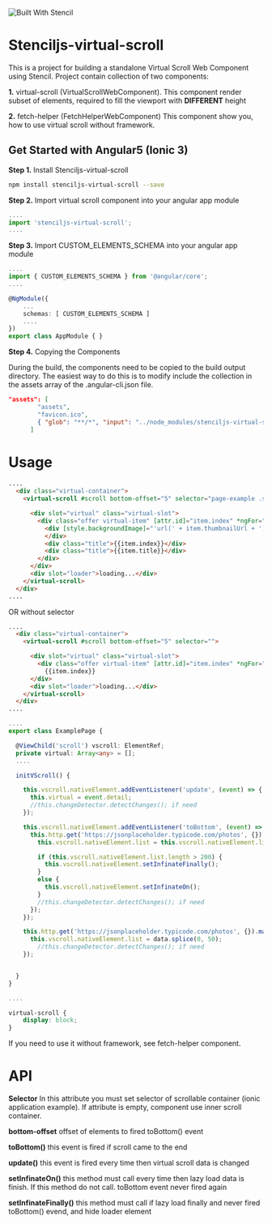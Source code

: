 ![Built With Stencil](https://img.shields.io/badge/-Built%20With%20Stencil-16161d.svg?logo=data%3Aimage%2Fsvg%2Bxml%3Bbase64%2CPD94bWwgdmVyc2lvbj0iMS4wIiBlbmNvZGluZz0idXRmLTgiPz4KPCEtLSBHZW5lcmF0b3I6IEFkb2JlIElsbHVzdHJhdG9yIDE5LjIuMSwgU1ZHIEV4cG9ydCBQbHVnLUluIC4gU1ZHIFZlcnNpb246IDYuMDAgQnVpbGQgMCkgIC0tPgo8c3ZnIHZlcnNpb249IjEuMSIgaWQ9IkxheWVyXzEiIHhtbG5zPSJodHRwOi8vd3d3LnczLm9yZy8yMDAwL3N2ZyIgeG1sbnM6eGxpbms9Imh0dHA6Ly93d3cudzMub3JnLzE5OTkveGxpbmsiIHg9IjBweCIgeT0iMHB4IgoJIHZpZXdCb3g9IjAgMCA1MTIgNTEyIiBzdHlsZT0iZW5hYmxlLWJhY2tncm91bmQ6bmV3IDAgMCA1MTIgNTEyOyIgeG1sOnNwYWNlPSJwcmVzZXJ2ZSI%2BCjxzdHlsZSB0eXBlPSJ0ZXh0L2NzcyI%2BCgkuc3Qwe2ZpbGw6I0ZGRkZGRjt9Cjwvc3R5bGU%2BCjxwYXRoIGNsYXNzPSJzdDAiIGQ9Ik00MjQuNywzNzMuOWMwLDM3LjYtNTUuMSw2OC42LTkyLjcsNjguNkgxODAuNGMtMzcuOSwwLTkyLjctMzAuNy05Mi43LTY4LjZ2LTMuNmgzMzYuOVYzNzMuOXoiLz4KPHBhdGggY2xhc3M9InN0MCIgZD0iTTQyNC43LDI5Mi4xSDE4MC40Yy0zNy42LDAtOTIuNy0zMS05Mi43LTY4LjZ2LTMuNkgzMzJjMzcuNiwwLDkyLjcsMzEsOTIuNyw2OC42VjI5Mi4xeiIvPgo8cGF0aCBjbGFzcz0ic3QwIiBkPSJNNDI0LjcsMTQxLjdIODcuN3YtMy42YzAtMzcuNiw1NC44LTY4LjYsOTIuNy02OC42SDMzMmMzNy45LDAsOTIuNywzMC43LDkyLjcsNjguNlYxNDEuN3oiLz4KPC9zdmc%2BCg%3D%3D&colorA=16161d&style=flat-square)

# Stenciljs-virtual-scroll

This is a project for building a standalone Virtual Scroll Web Component using Stencil.
Project contain collection of two components:

**1.** virtual-scroll (VirtualScrollWebComponent).
This component render subset of elements, required to fill the viewport with **DIFFERENT** height

**2.** fetch-helper (FetchHelperWebComponent)
This component show you, how to use virtual scroll without framework.


## Get Started with Angular5 (Ionic 3)

**Step 1.** Install Stenciljs-virtual-scroll

```sh
npm install stenciljs-virtual-scroll --save
```

**Step 2.** Import virtual scroll component into your angular app module

```ts
....
import 'stenciljs-virtual-scroll';
....

```

**Step 3.** Import CUSTOM_ELEMENTS_SCHEMA into your angular app module

```ts
....
import { CUSTOM_ELEMENTS_SCHEMA } from '@angular/core';
....

@NgModule({
    ...
    schemas: [ CUSTOM_ELEMENTS_SCHEMA ]
    ....
})
export class AppModule { }

```

**Step 4.** Copying the Components

During the build, the components need to be copied to the build output directory. The easiest way to do this is to modify include the collection in the assets array of the .angular-cli.json file.

```json
"assets": [
        "assets",
        "favicon.ico",
        { "glob": "**/*", "input": "../node_modules/stenciljs-virtual-scroll/stenciljs-virtual-scroll", "output": "./stenciljs-virtual-scroll" }
      ]

```

# Usage


```html
....
  <div class="virtual-container">
    <virtual-scroll #scroll bottom-offset="5" selector="page-example .scroll-content">

      <div slot="virtual" class="virtual-slot">
        <div class="offer virtual-item" [attr.id]="item.index" *ngFor="let item of virtual">
          <div [style.backgroundImage]="'url(' + item.thumbnailUrl + ')'" class="cover">
          </div>
          <div class="title">{{item.index}}</div>
          <div class="title">{{item.title}}</div>
        </div>
      </div>
      <div slot="loader">loading...</div>
    </virtual-scroll>
  </div>
....
```

OR without selector

```html
....
  <div class="virtual-container">
    <virtual-scroll #scroll bottom-offset="5" selector="">

      <div slot="virtual" class="virtual-slot">
        <div class="offer virtual-item" [attr.id]="item.index" *ngFor="let item of virtual">
          {{item.index}}
      </div>
      <div slot="loader">loading...</div>
    </virtual-scroll>
  </div>
....
```


```ts
....
export class ExamplePage {

  @ViewChild('scroll') vscroll: ElementRef;
  private virtual: Array<any> = [];
  ....

  initVScroll() {

    this.vscroll.nativeElement.addEventListener('update', (event) => {
      this.virtual = event.detail;
      //this.changeDetector.detectChanges(); if need
    });

    this.vscroll.nativeElement.addEventListener('toBottom', (event) => {
      this.http.get('https://jsonplaceholder.typicode.com/photos', {}).map(res => res.json()).subscribe(data => {
        this.vscroll.nativeElement.list = this.vscroll.nativeElement.list.concat(data.splice(0, 50))

        if (this.vscroll.nativeElement.list.length > 200) {
          this.vscroll.nativeElement.setInfinateFinally();
        }
        else {
          this.vscroll.nativeElement.setInfinateOn();
        }
        //this.changeDetector.detectChanges(); if need
      });
    });

    this.http.get('https://jsonplaceholder.typicode.com/photos', {}).map(res => res.json()).subscribe(data => {
      this.vscroll.nativeElement.list = data.splice(0, 50);
        //this.changeDetector.detectChanges(); if need
    });


  }
}

....
```

```css
virtual-scroll {
    display: block;
}
```

If you need to use it without framework, see fetch-helper component.


# API

**Selector** 
In this attribute you must set selector of scrollable container (ionic application example).
If attribute is empty, component use inner scroll container.

**bottom-offset** 
offset of elements to fired toBottom() event

**toBottom()** 
this event is fired if scroll came to the end

**update()** 
this event is fired every time then virtual scroll data is changed

**setInfinateOn()** 
this method must call every time then lazy load data is finish.
If this method do not call. toBottom event never fired again

**setInfinateFinally()** 
this method must call if lazy load finally and never fired toBottom() evend, and hide loader element

